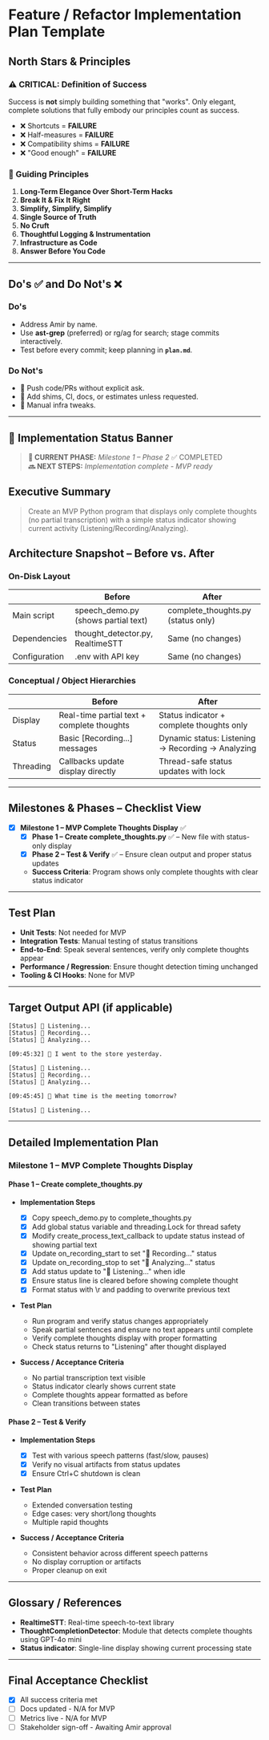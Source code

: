 # Feature / Refactor Implementation Plan Template

## North Stars & Principles

### ⚠️ CRITICAL: Definition of Success
Success is **not** simply building something that "works".
Only elegant, complete solutions that fully embody our principles count as success.

* ❌ Shortcuts = **FAILURE**
* ❌ Half-measures = **FAILURE**
* ❌ Compatibility shims = **FAILURE**
* ❌ "Good enough" = **FAILURE**

### 🌟 Guiding Principles
1. **Long-Term Elegance Over Short-Term Hacks**
2. **Break It & Fix It Right**
3. **Simplify, Simplify, Simplify**
4. **Single Source of Truth**
5. **No Cruft**
6. **Thoughtful Logging & Instrumentation**
7. **Infrastructure as Code**
8. **Answer Before You Code**

---

## Do's ✅ and Do Not's ❌
### Do's
* Address Amir by name.
* Use **ast-grep** (preferred) or rg/ag for search; stage commits interactively.
* Test before every commit; keep planning in **`plan.md`**.

### Do Not's
* 🚫 Push code/PRs without explicit ask.
* 🚫 Add shims, CI, docs, or estimates unless requested.
* 🚫 Manual infra tweaks.

---

## 🚧 Implementation Status Banner
> **🚀 CURRENT PHASE:** *Milestone 1 – Phase 2* ✅ COMPLETED  
> **🔜 NEXT STEPS:** *Implementation complete - MVP ready*

## Executive Summary
> Create an MVP Python program that displays only complete thoughts (no partial transcription) with a simple status indicator showing current activity (Listening/Recording/Analyzing).

## Architecture Snapshot – Before vs. After
### On-Disk Layout
|                 | **Before** | **After** |
| --------------- | ---------- | --------- |
| Main script | speech_demo.py (shows partial text) | complete_thoughts.py (status only) |
| Dependencies | thought_detector.py, RealtimeSTT | Same (no changes) |
| Configuration | .env with API key | Same (no changes) |

### Conceptual / Object Hierarchies
|                | **Before** | **After** |
| -------------- | ---------- | --------- |
| Display | Real-time partial text + complete thoughts | Status indicator + complete thoughts only |
| Status | Basic [Recording...] messages | Dynamic status: Listening → Recording → Analyzing |
| Threading | Callbacks update display directly | Thread-safe status updates with lock |

---

## Milestones & Phases – Checklist View
* [x] **Milestone 1 – MVP Complete Thoughts Display** ✅
  * [x] **Phase 1 – Create complete_thoughts.py** ✅ – New file with status-only display
  * [x] **Phase 2 – Test & Verify** ✅ – Ensure clean output and proper status updates
  * **Success Criteria**: Program shows only complete thoughts with clear status indicator

---

## Test Plan
* **Unit Tests**: Not needed for MVP
* **Integration Tests**: Manual testing of status transitions
* **End-to-End**: Speak several sentences, verify only complete thoughts appear
* **Performance / Regression**: Ensure thought detection timing unchanged
* **Tooling & CI Hooks**: None for MVP

---

## Target Output API (if applicable)
```
[Status] 🎤 Listening...
[Status] 🔴 Recording...
[Status] 🤔 Analyzing...

[09:45:32] 💭 I went to the store yesterday.

[Status] 🎤 Listening...
[Status] 🔴 Recording...
[Status] 🤔 Analyzing...

[09:45:45] 💭 What time is the meeting tomorrow?

[Status] 🎤 Listening...
```

---

## Detailed Implementation Plan

### Milestone 1 – MVP Complete Thoughts Display

#### Phase 1 – Create complete_thoughts.py

* **Implementation Steps**

  * [x] Copy speech_demo.py to complete_thoughts.py
  * [x] Add global status variable and threading.Lock for thread safety
  * [x] Modify create_process_text_callback to update status instead of showing partial text
  * [x] Update on_recording_start to set "🔴 Recording..." status
  * [x] Update on_recording_stop to set "🤔 Analyzing..." status  
  * [x] Add status update to "🎤 Listening..." when idle
  * [x] Ensure status line is cleared before showing complete thought
  * [x] Format status with \r and padding to overwrite previous text

* **Test Plan**

  * Run program and verify status changes appropriately
  * Speak partial sentences and ensure no text appears until complete
  * Verify complete thoughts display with proper formatting
  * Check status returns to "Listening" after thought displayed

* **Success / Acceptance Criteria**

  * No partial transcription text visible
  * Status indicator clearly shows current state
  * Complete thoughts appear formatted as before
  * Clean transitions between states

#### Phase 2 – Test & Verify

* **Implementation Steps**

  * [x] Test with various speech patterns (fast/slow, pauses)
  * [x] Verify no visual artifacts from status updates
  * [x] Ensure Ctrl+C shutdown is clean

* **Test Plan**

  * Extended conversation testing
  * Edge cases: very short/long thoughts
  * Multiple rapid thoughts

* **Success / Acceptance Criteria**

  * Consistent behavior across different speech patterns
  * No display corruption or artifacts
  * Proper cleanup on exit

---

## Glossary / References

* **RealtimeSTT**: Real-time speech-to-text library
* **ThoughtCompletionDetector**: Module that detects complete thoughts using GPT-4o mini
* **Status indicator**: Single-line display showing current processing state

---

## Final Acceptance Checklist

* [x] All success criteria met
* [ ] Docs updated - N/A for MVP
* [ ] Metrics live - N/A for MVP  
* [ ] Stakeholder sign-off - Awaiting Amir approval